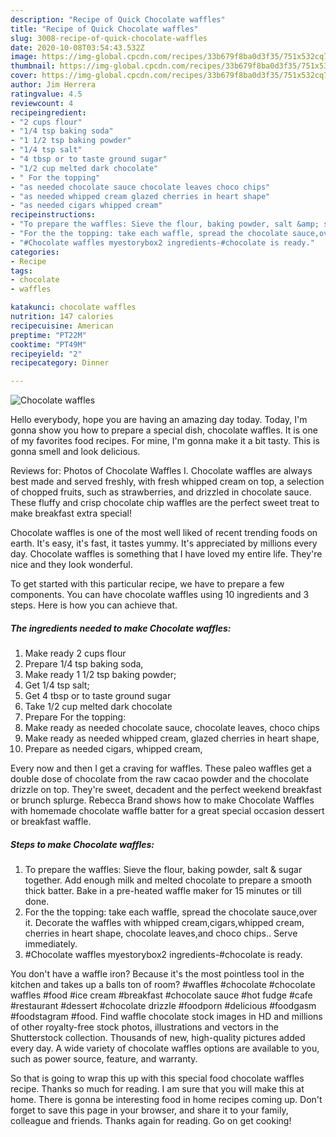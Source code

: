 ```yaml
---
description: "Recipe of Quick Chocolate waffles"
title: "Recipe of Quick Chocolate waffles"
slug: 3008-recipe-of-quick-chocolate-waffles
date: 2020-10-08T03:54:43.532Z
image: https://img-global.cpcdn.com/recipes/33b679f8ba0d3f35/751x532cq70/chocolate-waffles-recipe-main-photo.jpg
thumbnail: https://img-global.cpcdn.com/recipes/33b679f8ba0d3f35/751x532cq70/chocolate-waffles-recipe-main-photo.jpg
cover: https://img-global.cpcdn.com/recipes/33b679f8ba0d3f35/751x532cq70/chocolate-waffles-recipe-main-photo.jpg
author: Jim Herrera
ratingvalue: 4.5
reviewcount: 4
recipeingredient:
- "2 cups flour"
- "1/4 tsp baking soda"
- "1 1/2 tsp baking powder"
- "1/4 tsp salt"
- "4 tbsp or to taste ground sugar"
- "1/2 cup melted dark chocolate"
- " For the topping"
- "as needed chocolate sauce chocolate leaves choco chips"
- "as needed whipped cream glazed cherries in heart shape"
- "as needed cigars whipped cream"
recipeinstructions:
- "To prepare the waffles: Sieve the flour, baking powder, salt &amp; sugar together. Add enough milk and melted chocolate to prepare a smooth thick batter. Bake in a pre-heated waffle maker for 15 minutes or till done."
- "For the the topping: take each waffle, spread the chocolate sauce,over it. Decorate the waffles with whipped cream,cigars,whipped cream, cherries in heart shape, chocolate leaves,and choco chips.. Serve immediately."
- "#Chocolate waffles myestorybox2 ingredients-#chocolate is ready."
categories:
- Recipe
tags:
- chocolate
- waffles

katakunci: chocolate waffles 
nutrition: 147 calories
recipecuisine: American
preptime: "PT22M"
cooktime: "PT49M"
recipeyield: "2"
recipecategory: Dinner

---
```



![Chocolate waffles](https://img-global.cpcdn.com/recipes/33b679f8ba0d3f35/751x532cq70/chocolate-waffles-recipe-main-photo.jpg)

Hello everybody, hope you are having an amazing day today. Today, I'm gonna show you how to prepare a special dish, chocolate waffles. It is one of my favorites food recipes. For mine, I'm gonna make it a bit tasty. This is gonna smell and look delicious.

Reviews for: Photos of Chocolate Waffles I. Chocolate waffles are always best made and served freshly, with fresh whipped cream on top, a selection of chopped fruits, such as strawberries, and drizzled in chocolate sauce. These fluffy and crisp chocolate chip waffles are the perfect sweet treat to make breakfast extra special!

Chocolate waffles is one of the most well liked of recent trending foods on earth. It's easy, it's fast, it tastes yummy. It's appreciated by millions every day. Chocolate waffles is something that I have loved my entire life. They're nice and they look wonderful.


To get started with this particular recipe, we have to prepare a few components. You can have chocolate waffles using 10 ingredients and 3 steps. Here is how you can achieve that.

<!--inarticleads1-->

##### The ingredients needed to make Chocolate waffles:

1. Make ready 2 cups flour
1. Prepare 1/4 tsp baking soda,
1. Make ready 1 1/2 tsp baking powder;
1. Get 1/4 tsp salt;
1. Get 4 tbsp or to taste ground sugar
1. Take 1/2 cup melted dark chocolate
1. Prepare  For the topping:
1. Make ready as needed chocolate sauce, chocolate leaves, choco chips
1. Make ready as needed whipped cream, glazed cherries in heart shape,
1. Prepare as needed cigars, whipped cream,


Every now and then I get a craving for waffles. These paleo waffles get a double dose of chocolate from the raw cacao powder and the chocolate drizzle on top. They&#39;re sweet, decadent and the perfect weekend breakfast or brunch splurge. Rebecca Brand shows how to make Chocolate Waffles with homemade chocolate waffle batter for a great special occasion dessert or breakfast waffle. 

<!--inarticleads2-->

##### Steps to make Chocolate waffles:

1. To prepare the waffles: Sieve the flour, baking powder, salt &amp; sugar together. Add enough milk and melted chocolate to prepare a smooth thick batter. Bake in a pre-heated waffle maker for 15 minutes or till done.
1. For the the topping: take each waffle, spread the chocolate sauce,over it. Decorate the waffles with whipped cream,cigars,whipped cream, cherries in heart shape, chocolate leaves,and choco chips.. Serve immediately.
1. #Chocolate waffles myestorybox2 ingredients-#chocolate is ready.


You don&#39;t have a waffle iron? Because it&#39;s the most pointless tool in the kitchen and takes up a balls ton of room? #waffles #chocolate #chocolate waffles #food #ice cream #breakfast #chocolate sauce #hot fudge #cafe #restaurant #dessert #chocolate drizzle #foodporn #delicious #foodgasm #foodstagram #food. Find waffle chocolate stock images in HD and millions of other royalty-free stock photos, illustrations and vectors in the Shutterstock collection. Thousands of new, high-quality pictures added every day. A wide variety of chocolate waffles options are available to you, such as power source, feature, and warranty. 

So that is going to wrap this up with this special food chocolate waffles recipe. Thanks so much for reading. I am sure that you will make this at home. There is gonna be interesting food in home recipes coming up. Don't forget to save this page in your browser, and share it to your family, colleague and friends. Thanks again for reading. Go on get cooking!
